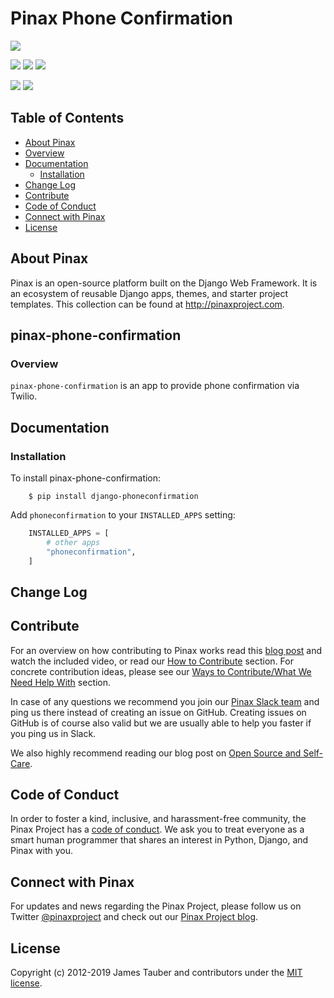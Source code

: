 # Pinax Phone Confirmation
    
[![](https://img.shields.io/pypi/v/pinax-phone-confirmation.svg)](https://pypi.python.org/pypi/pinax-phone-confirmation/)

[![](https://img.shields.io/github/contributors/pinax/pinax-phone-confirmation.svg)](https://github.com/pinax/pinax-phone-confirmation/graphs/contributors)
[![](https://img.shields.io/github/issues-pr/pinax/pinax-phone-confirmation.svg)](https://github.com/pinax/pinax-phone-confirmation/pulls)
[![](https://img.shields.io/github/issues-pr-closed/pinax/pinax-phone-confirmation.svg)](https://github.com/pinax/pinax-phone-confirmation/pulls?q=is%3Apr+is%3Aclosed)

[![](http://slack.pinaxproject.com/badge.svg)](http://slack.pinaxproject.com/)
[![](https://img.shields.io/badge/license-MIT-blue.svg)](https://opensource.org/licenses/MIT)


## Table of Contents

* [About Pinax](#about-pinax)
* [Overview](#overview)
* [Documentation](#documentation)
  * [Installation](#installation)
* [Change Log](#change-log)
* [Contribute](#contribute)
* [Code of Conduct](#code-of-conduct)
* [Connect with Pinax](#connect-with-pinax)
* [License](#license)


## About Pinax

Pinax is an open-source platform built on the Django Web Framework. It is an ecosystem of reusable
Django apps, themes, and starter project templates. This collection can be found at http://pinaxproject.com.


## pinax-phone-confirmation

### Overview

`pinax-phone-confirmation` is an app to provide phone confirmation via Twilio.


## Documentation

### Installation

To install pinax-phone-confirmation:

```shell
    $ pip install django-phoneconfirmation
```

Add `phoneconfirmation` to your `INSTALLED_APPS` setting:

```python
    INSTALLED_APPS = [
        # other apps
        "phoneconfirmation",
    ]
```


## Change Log


## Contribute

For an overview on how contributing to Pinax works read this [blog post](http://blog.pinaxproject.com/2016/02/26/recap-february-pinax-hangout/)
and watch the included video, or read our [How to Contribute](http://pinaxproject.com/pinax/how_to_contribute/) section.
For concrete contribution ideas, please see our
[Ways to Contribute/What We Need Help With](http://pinaxproject.com/pinax/ways_to_contribute/) section.

In case of any questions we recommend you join our [Pinax Slack team](http://slack.pinaxproject.com)
and ping us there instead of creating an issue on GitHub. Creating issues on GitHub is of course
also valid but we are usually able to help you faster if you ping us in Slack.

We also highly recommend reading our blog post on [Open Source and Self-Care](http://blog.pinaxproject.com/2016/01/19/open-source-and-self-care/).


## Code of Conduct

In order to foster a kind, inclusive, and harassment-free community, the Pinax Project
has a [code of conduct](http://pinaxproject.com/pinax/code_of_conduct/).
We ask you to treat everyone as a smart human programmer that shares an interest in Python, Django, and Pinax with you.


## Connect with Pinax

For updates and news regarding the Pinax Project, please follow us on Twitter [@pinaxproject](https://twitter.com/pinaxproject)
and check out our [Pinax Project blog](http://blog.pinaxproject.com).


## License

Copyright (c) 2012-2019 James Tauber and contributors under the [MIT license](https://opensource.org/licenses/MIT).


